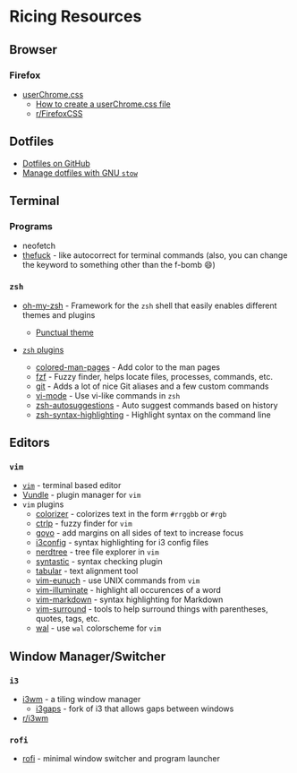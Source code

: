 # Ricing Resources

## Browser

### Firefox

- [userChrome.css](https://www.userchrome.org/)
  - [How to create a userChrome.css file](https://www.userchrome.org/how-create-userchrome-css.html)
  - [r/FirefoxCSS](https://www.reddit.com/r/FirefoxCSS/)

## Dotfiles

- [Dotfiles on GitHub](https://dotfiles.github.io/)
- [Manage dotfiles with GNU `stow`](https://alexpearce.me/2016/02/managing-dotfiles-with-stow/)

## Terminal

### Programs

- neofetch
- [thefuck](https://github.com/nvbn/thefuck) - like autocorrect for terminal commands (also, you can change the keyword to something other than the f-bomb :smile:)

### `zsh`
- [oh-my-zsh](https://github.com/robbyrussell/oh-my-zsh) - Framework for the `zsh` shell that easily enables different themes and plugins
  - [Punctual theme](https://github.com/dannynimmo/punctual-zsh-theme)

- [`zsh` plugins](https://github.com/robbyrussell/oh-my-zsh/tree/master/plugins)
  - [colored-man-pages](https://github.com/robbyrussell/oh-my-zsh/tree/master/plugins/colored-man-pages) - Add color to the man pages
  - [fzf](https://github.com/robbyrussell/oh-my-zsh/tree/master/plugins/fzf) - Fuzzy finder, helps locate files, processes, commands, etc.
  - [git](https://github.com/robbyrussell/oh-my-zsh/tree/master/plugins/git) - Adds a lot of nice Git aliases and a few custom commands
  - [vi-mode](https://github.com/robbyrussell/oh-my-zsh/tree/master/plugins/vi-mode) - Use vi-like commands in `zsh`
  - [zsh-autosuggestions](https://github.com/zsh-users/zsh-autosuggestions) - Auto suggest commands based on history
  - [zsh-syntax-highlighting](https://github.com/zsh-users/zsh-syntax-highlighting) - Highlight syntax on the command line

## Editors
### `vim`

- [`vim`](https://github.com/vim/vim) - terminal based editor
- [Vundle](https://github.com/VundleVim/Vundle.vim) - plugin manager for `vim`
- `vim` plugins
  - [colorizer](https://github.com/lilydjwg/colorizer) - colorizes text in the form `#rrggbb` or `#rgb`
  - [ctrlp](https://github.com/ctrlpvim/ctrlp.vim) - fuzzy finder for `vim`
  - [goyo](https://github.com/junegunn/goyo.vim) - add margins on all sides of text to increase focus
  - [i3config](https://github.com/mboughaba/i3config.vim) - syntax highlighting for i3 config files
  - [nerdtree](https://github.com/scrooloose/nerdtree) - tree file explorer in `vim`
  - [syntastic](https://github.com/scrooloose/syntastic) - syntax checking plugin
  - [tabular](https://github.com/godlygeek/tabular) - text alignment tool
  - [vim-eunuch](https://github.com/tpope/vim-eunuch) - use UNIX commands from `vim`
  - [vim-illuminate](https://github.com/RRethy/vim-illuminate) - highlight all occurences of a word
  - [vim-markdown](https://github.com/plasticboy/vim-markdown) - syntax highlighting for Markdown
  - [vim-surround](https://github.com/tpope/vim-surround) - tools to help surround things with parentheses, quotes, tags, etc.
  - [wal](https://github.com/dylanaraps/wal.vim) - use `wal` colorscheme for `vim`

## Window Manager/Switcher

### `i3`

- [i3wm](https://i3wm.org/) - a tiling window manager
  - [i3gaps](https://github.com/Airblader/i3) - fork of i3 that allows gaps between windows
- [r/i3wm](https://www.reddit.com/r/i3wm/)

### `rofi`

- [rofi](https://github.com/davatorium/rofi) - minimal window switcher and program launcher
